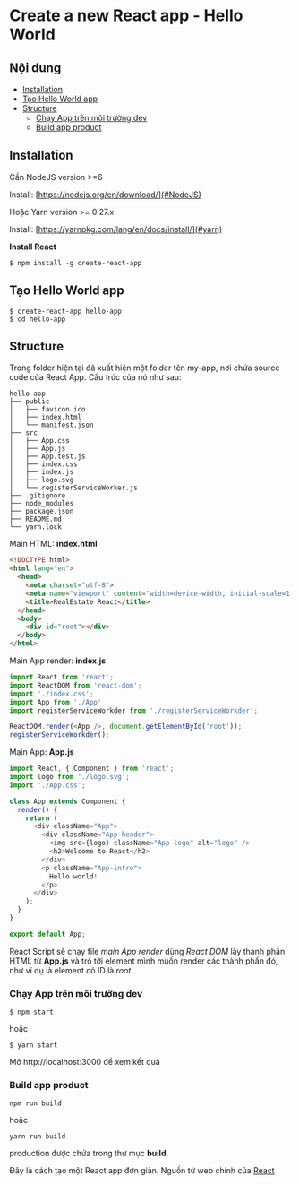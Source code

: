 # Create a new React app - Hello World
## Nội dung
- [Installation](#installation)
- [Tạo Hello World app](#tao-hello-world-app)
- [Structure](#structure)
    + [Chạy App trên môi trường dev](#chay-app-tren-moi-truong-dev)
    + [Build app product](#build-app-product)

## Installation
Cần NodeJS version >=6

Install: [https://nodejs.org/en/download/](#NodeJS)

Hoặc Yarn version >= 0.27.x

Install: [https://yarnpkg.com/lang/en/docs/install/](#yarn)

**Install React**
```
$ npm install -g create-react-app
```

## Tạo Hello World app
```
$ create-react-app hello-app
$ cd hello-app
```

## Structure
Trong folder hiện tại đã xuất hiện một folder tên my-app, nơi chứa source code của React App. Cấu trúc của nó như sau:
```
hello-app
├── public
│   ├── favicon.ico
│   ├── index.html
│   └── manifest.json
├── src
│   ├── App.css
│   ├── App.js
│   ├── App.test.js
│   ├── index.css
│   ├── index.js
│   ├── logo.svg
│   └── registerServiceWorker.js
├── .gitignore
├── node_modules
├── package.json
├── README.md
└── yarn.lock
```

Main HTML: **index.html**
```html
<!DOCTYPE html>
<html lang="en">
  <head>
    <meta charset="utf-8">
    <meta name="viewport" content="width=device-width, initial-scale=1.0">
    <title>RealEstate React</title>
  </head>
  <body>
    <div id="root"></div>
  </body>
</html>
```

Main App render: **index.js**
```js
import React from 'react';
import ReactDOM from 'react-dom';
import './index.css';
import App from './App'
import registerServiceWorkder from './registerServiceWorkder';

ReactDOM.render(<App />, document.getElementById('root'));
registerServiceWorkder();
```

Main App: **App.js**
```js
import React, { Component } from 'react';
import logo from './logo.svg';
import './App.css';

class App extends Component {
  render() {
    return (
      <div className="App">
        <div className="App-header">
          <img src={logo} className="App-logo" alt="logo" />
          <h2>Welcome to React</h2>
        </div>
        <p className="App-intro">
          Hello world!
        </p>
      </div>
    );
  }  
}

export default App;
```

React Script sẽ chạy file *main App render* dùng *React DOM* lấy thành phần HTML từ **App.js** và trỏ tới element mình muốn render các thành phần đó, như ví dụ là element có ID là *root*.


### Chạy App trên môi trường dev
```
$ npm start
```
hoặc
```
$ yarn start
```
Mở http://localhost:3000 để xem kết quả

### Build app product
```
npm run build
```
hoặc
```
yarn run build
```
production được chứa trong thư mục **build**.

Đây là cách tạo một React app đơn giản.
Nguồn từ web chính của [React](http:///facebook.github.io/react)
